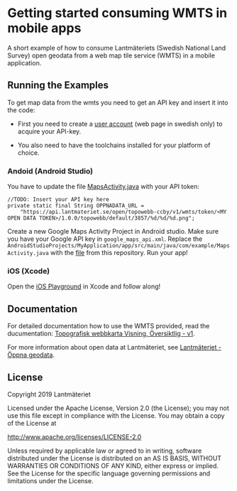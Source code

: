 # Getting started consuming WMTS in mobile apps
A short example of how to consume Lantmäteriets (Swedish National Land Survey) open geodata from a web map tile service (WMTS) in a mobile application.

## Running the Examples
To get map data from the wmts you need to get an API key and insert it into the code:

* First you need to create a [user account](https://opendata.lantmateriet.se/#register) (web page in swedish only) to acquire your API-key.

* You also need to have the toolchains installed for your platform of choice.

### Andoid (Android Studio)
You have to update the file [MapsActivity.java](./Android/MapsActivity.java) with your API token:
```
//TODO: Insert your API key here
private static final String OPPNADATA_URL =
    "https://api.lantmateriet.se/open/topowebb-ccby/v1/wmts/token/<MY OPEN DATA TOKEN>/1.0.0/topowebb/default/3857/%d/%d/%d.png";
```
Create a new Google Maps Activity Project in Android studio. Make sure you have your Google API key in `google_maps_api.xml`.
Replace the `AndroidStudioProjects/MyApplication/app/src/main/java/com/example/MapsActivity.java` with the [file](./Android/MapsActivity.java) from this repository.
Run your app!

### iOS (Xcode)
Open the [iOS Playground](iOSPlayground.playground) in Xcode and follow along!

## Documentation

For detailed documentation how to use the WMTS provided, read the ducumentation: [Topografisk webbkarta Visning, Översiktlig - v1](https://opendata.lantmateriet.se/#apis?api=OpenDataWMTS&version=v1).

For more information about open data at Lantmäteriet, see [Lantmäteriet - Öppna geodata](https://www.lantmateriet.se/sv/Kartor-och-geografisk-information/oppna-data/).

## License
Copyright 2019 Lantmäteriet

Licensed under the Apache License, Version 2.0 (the License);
you may not use this file except in compliance with the License.
You may obtain a copy of the License at

http://www.apache.org/licenses/LICENSE-2.0

Unless required by applicable law or agreed to in writing, software
distributed under the License is distributed on an AS IS BASIS,
WITHOUT WARRANTIES OR CONDITIONS OF ANY KIND, either express or implied.
See the License for the specific language governing permissions and
limitations under the License.